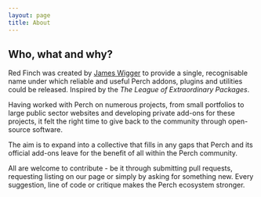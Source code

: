 ```yaml
---
layout: page
title: About
---
```


## Who, what and why?

Red Finch was created by [James Wigger](https://jameswigger.co.uk) to provide a single, recognisable name under which reliable and useful Perch addons, plugins and utilities could be released. Inspired by the *The League of Extraordinary Packages*. 

Having worked with Perch on numerous projects, from small portfolios to large public sector websites and developing private add-ons for these projects, it felt the right time to give back to the community through open-source software. 

The aim is to expand into a collective that fills in any gaps that Perch and its official add-ons leave for the benefit of all within the Perch community.

All are welcome to contribute - be it through submitting pull requests, requesting listing on our page or simply by asking for something new. Every suggestion, line of code or critique makes the Perch ecosystem stronger.